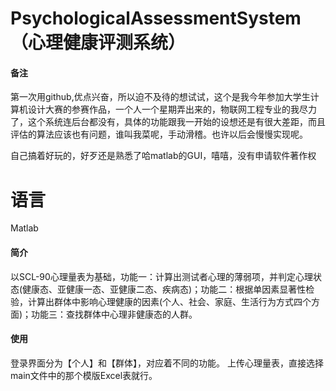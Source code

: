 # PsychologicalAssessmentSystem（心理健康评测系统）

#### 备注
第一次用github,优点兴奋，所以迫不及待的想试试，这个是我今年参加大学生计算机设计大赛的参赛作品，一个人一个星期弄出来的，物联网工程专业的我尽力了，这个系统连后台都没有，具体的功能跟我一开始的设想还是有很大差距，而且评估的算法应该也有问题，谁叫我菜呢，手动滑稽。也许以后会慢慢实现呢。

自己搞着好玩的，好歹还是熟悉了哈matlab的GUI，嘻嘻，没有申请软件著作权

# 语言
Matlab

#### 简介
以SCL-90心理量表为基础，功能一：计算出测试者心理的薄弱项，并判定心理状态(健康态、亚健康一态、亚健康二态、疾病态)；功能二：根据单因素显著性检验，计算出群体中影响心理健康的因素(个人、社会、家庭、生活行为方式四个方面)；功能三：查找群体中心理非健康态的人群。

#### 使用
登录界面分为【个人】和【群体】，对应着不同的功能。
上传心理量表，直接选择main文件中的那个模版Excel表就行。
